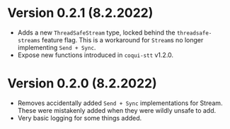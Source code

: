 # Version 0.2.1 (8.2.2022)
* Adds a new ``ThreadSafeStream`` type,
  locked behind the ``threadsafe-streams`` feature flag.
  This is a workaround for ``Stream``s no longer implementing ``Send + Sync``.
* Expose new functions introduced in ``coqui-stt`` v1.2.0.

# Version 0.2.0 (8.2.2022)

* Removes accidentally added `Send + Sync` implementations for Stream.
  These were mistakenly added when they were wildly unsafe to add.
* Very basic logging for some things added.
